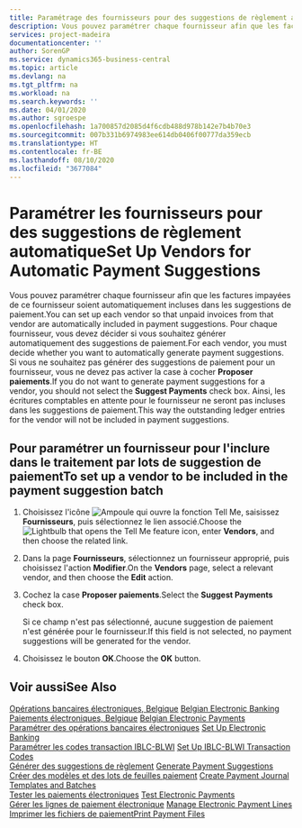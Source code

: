 ```yaml
---
title: Paramétrage des fournisseurs pour des suggestions de règlement automatique
description: Vous pouvez paramétrer chaque fournisseur afin que les factures impayées de ce fournisseur soient automatiquement incluses dans les suggestions de paiement.
services: project-madeira
documentationcenter: ''
author: SorenGP
ms.service: dynamics365-business-central
ms.topic: article
ms.devlang: na
ms.tgt_pltfrm: na
ms.workload: na
ms.search.keywords: ''
ms.date: 04/01/2020
ms.author: sgroespe
ms.openlocfilehash: 1a700857d2085d4f6cdb488d978b142e7b4b70e3
ms.sourcegitcommit: 007b331b6974983ee614db0406f00777da359ecb
ms.translationtype: HT
ms.contentlocale: fr-BE
ms.lasthandoff: 08/10/2020
ms.locfileid: "3677084"
---
```

# <a name="set-up-vendors-for-automatic-payment-suggestions"></a><span data-ttu-id="2b678-103">Paramétrer les fournisseurs pour des suggestions de règlement automatique</span><span class="sxs-lookup"><span data-stu-id="2b678-103">Set Up Vendors for Automatic Payment Suggestions</span></span>
<span data-ttu-id="2b678-104">Vous pouvez paramétrer chaque fournisseur afin que les factures impayées de ce fournisseur soient automatiquement incluses dans les suggestions de paiement.</span><span class="sxs-lookup"><span data-stu-id="2b678-104">You can set up each vendor so that unpaid invoices from that vendor are automatically included in payment suggestions.</span></span> <span data-ttu-id="2b678-105">Pour chaque fournisseur, vous devez décider si vous souhaitez générer automatiquement des suggestions de paiement.</span><span class="sxs-lookup"><span data-stu-id="2b678-105">For each vendor, you must decide whether you want to automatically generate payment suggestions.</span></span> <span data-ttu-id="2b678-106">Si vous ne souhaitez pas générer des suggestions de paiement pour un fournisseur, vous ne devez pas activer la case à cocher **Proposer paiements**.</span><span class="sxs-lookup"><span data-stu-id="2b678-106">If you do not want to generate payment suggestions for a vendor, you should not select the **Suggest Payments** check box.</span></span> <span data-ttu-id="2b678-107">Ainsi, les écritures comptables en attente pour le fournisseur ne seront pas incluses dans les suggestions de paiement.</span><span class="sxs-lookup"><span data-stu-id="2b678-107">This way the outstanding ledger entries for the vendor will not be included in payment suggestions.</span></span>  

## <a name="to-set-up-a-vendor-to-be-included-in-the-payment-suggestion-batch"></a><span data-ttu-id="2b678-108">Pour paramétrer un fournisseur pour l'inclure dans le traitement par lots de suggestion de paiement</span><span class="sxs-lookup"><span data-stu-id="2b678-108">To set up a vendor to be included in the payment suggestion batch</span></span>  

1.  <span data-ttu-id="2b678-109">Choisissez l'icône ![Ampoule qui ouvre la fonction Tell Me](../../media/ui-search/search_small.png "Dites-moi ce que vous voulez faire"), saisissez **Fournisseurs**, puis sélectionnez le lien associé.</span><span class="sxs-lookup"><span data-stu-id="2b678-109">Choose the ![Lightbulb that opens the Tell Me feature](../../media/ui-search/search_small.png "Tell me what you want to do") icon, enter **Vendors**, and then choose the related link.</span></span>  
2.  <span data-ttu-id="2b678-110">Dans la page **Fournisseurs**, sélectionnez un fournisseur approprié, puis choisissez l'action **Modifier**.</span><span class="sxs-lookup"><span data-stu-id="2b678-110">On the **Vendors** page, select a relevant vendor, and then choose the **Edit** action.</span></span>  
3.  <span data-ttu-id="2b678-111">Cochez la case **Proposer paiements**.</span><span class="sxs-lookup"><span data-stu-id="2b678-111">Select the **Suggest Payments** check box.</span></span>  

    <span data-ttu-id="2b678-112">Si ce champ n'est pas sélectionné, aucune suggestion de paiement n'est générée pour le fournisseur.</span><span class="sxs-lookup"><span data-stu-id="2b678-112">If this field is not selected, no payment suggestions will be generated for the vendor.</span></span>  

4.  <span data-ttu-id="2b678-113">Choisissez le bouton **OK**.</span><span class="sxs-lookup"><span data-stu-id="2b678-113">Choose the **OK** button.</span></span>  
  
## <a name="see-also"></a><span data-ttu-id="2b678-114">Voir aussi</span><span class="sxs-lookup"><span data-stu-id="2b678-114">See Also</span></span>  
 <span data-ttu-id="2b678-115">[Opérations bancaires électroniques, Belgique](belgian-electronic-banking.md) </span><span class="sxs-lookup"><span data-stu-id="2b678-115">[Belgian Electronic Banking](belgian-electronic-banking.md) </span></span>  
 <span data-ttu-id="2b678-116">[Paiements électroniques, Belgique](belgian-electronic-payments.md) </span><span class="sxs-lookup"><span data-stu-id="2b678-116">[Belgian Electronic Payments](belgian-electronic-payments.md) </span></span>  
 <span data-ttu-id="2b678-117">[Paramétrer des opérations bancaires électroniques](how-to-set-up-electronic-banking.md) </span><span class="sxs-lookup"><span data-stu-id="2b678-117">[Set Up Electronic Banking](how-to-set-up-electronic-banking.md) </span></span>  
 <span data-ttu-id="2b678-118">[Paramétrer les codes transaction IBLC-BLWI](how-to-set-up-iblc-blwi-transaction-codes.md) </span><span class="sxs-lookup"><span data-stu-id="2b678-118">[Set Up IBLC-BLWI Transaction Codes](how-to-set-up-iblc-blwi-transaction-codes.md) </span></span>  
 <span data-ttu-id="2b678-119">[Générer des suggestions de règlement](how-to-generate-payment-suggestions.md) </span><span class="sxs-lookup"><span data-stu-id="2b678-119">[Generate Payment Suggestions](how-to-generate-payment-suggestions.md) </span></span>  
 <span data-ttu-id="2b678-120">[Créer des modèles et des lots de feuilles paiement](how-to-create-payment-journal-templates-and-batches.md) </span><span class="sxs-lookup"><span data-stu-id="2b678-120">[Create Payment Journal Templates and Batches](how-to-create-payment-journal-templates-and-batches.md) </span></span>  
 <span data-ttu-id="2b678-121">[Tester les paiements électroniques](how-to-test-electronic-payments.md) </span><span class="sxs-lookup"><span data-stu-id="2b678-121">[Test Electronic Payments](how-to-test-electronic-payments.md) </span></span>  
 <span data-ttu-id="2b678-122">[Gérer les lignes de paiement électronique](how-to-manage-electronic-payment-lines.md) </span><span class="sxs-lookup"><span data-stu-id="2b678-122">[Manage Electronic Payment Lines](how-to-manage-electronic-payment-lines.md) </span></span>  
 [<span data-ttu-id="2b678-123">Imprimer les fichiers de paiement</span><span class="sxs-lookup"><span data-stu-id="2b678-123">Print Payment Files</span></span>](how-to-print-payment-files.md)
